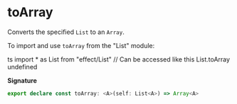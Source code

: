 # toArray

Converts the specified `List` to an `Array`.

To import and use `toArray` from the "List" module:

ts
import \* as List from "effect/List"
// Can be accessed like this
List.toArray
undefined

**Signature**

```ts
export declare const toArray: <A>(self: List<A>) => Array<A>
```
